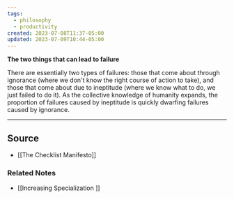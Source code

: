 ```yaml
---
tags:
  - philosophy
  - productivity
created: 2023-07-08T11:37-05:00
updated: 2023-07-09T10:44-05:00
---
```

**The two things that can lead to failure**

There are essentially two types of failures: those that come about through ignorance (where we don't know the right course of action to take), and those that come about due to ineptitude (where we know what to do, we just failed to do it). As the collective knowledge of humanity expands, the proportion of failures caused by ineptitude is quickly dwarfing failures caused by ignorance. 

---

## Source
- [[The Checklist Manifesto]]

### Related Notes
- [[Increasing Specialization ]]